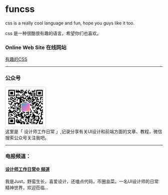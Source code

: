 # funcss

css is a really cool language and fun, hope you guys like it too.

css 是一种很酷很有趣的语言，希望你们也喜欢。


### Online Web Site 在线网站
[有趣的CSS](https://funcss.liujueyi.cn)

---

### 公众号
![](https://github.com/ljue01/funcss/blob/main/img/wxgzh.png)  
这里是「 设计师工作日常 」,记录分享有关UI设计和前端方面的文章、教程，微信搜索公众号关注我吧。

---

### 电报频道：
#### [设计师工作日常© 频道](https://t.me/designer_work_share)
我是Just，野蛮生长，喜爱设计，还嗑点代码，币圈韭菜。一名UI设计师的日常精神世界，欢迎莅临...
